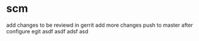 scm
===
add changes to be reviewd in gerrit
add more changes
push to master after configure egit
asdf
asdf
adsf
asd
